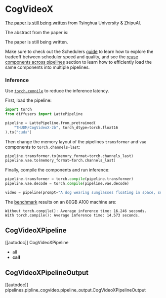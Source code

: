 <!-- # Copyright 2024 The HuggingFace Team. All rights reserved.
#
# Licensed under the Apache License, Version 2.0 (the "License");
# you may not use this file except in compliance with the License.
# You may obtain a copy of the License at
#
#     http://www.apache.org/licenses/LICENSE-2.0
#
# Unless required by applicable law or agreed to in writing, software
# distributed under the License is distributed on an "AS IS" BASIS,
# WITHOUT WARRANTIES OR CONDITIONS OF ANY KIND, either express or implied.
# See the License for the specific language governing permissions and
# limitations under the License. -->

# CogVideoX


[The paper is still being written]() from Tsinghua University & ZhipuAI.

The abstract from the paper is:

The paper is still being written.

<Tip>

Make sure to check out the Schedulers [guide](../../using-diffusers/schedulers.md) to learn how to explore the tradeoff between scheduler speed and quality, and see the [reuse components across pipelines](../../using-diffusers/loading.md#reuse-a-pipeline) section to learn how to efficiently load the same components into multiple pipelines.

</Tip>

### Inference

Use [`torch.compile`](https://huggingface.co/docs/diffusers/main/en/tutorials/fast_diffusion#torchcompile) to reduce the inference latency.

First, load the pipeline:

```python
import torch
from diffusers import LattePipeline

pipeline = LattePipeline.from_pretrained(
	"THUDM/CogVideoX-2b", torch_dtype=torch.float16
).to("cuda")
```

Then change the memory layout of the pipelines `transformer` and `vae` components to `torch.channels-last`:

```python
pipeline.transformer.to(memory_format=torch.channels_last)
pipeline.vae.to(memory_format=torch.channels_last)
```

Finally, compile the components and run inference:

```python
pipeline.transformer = torch.compile(pipeline.transformer)
pipeline.vae.decode = torch.compile(pipeline.vae.decode)

video = pipeline(prompt="A dog wearing sunglasses floating in space, surreal, nebulae in background").frames[0]
```

The [benchmark]() results on an 80GB A100 machine are:

```
Without torch.compile(): Average inference time: 16.246 seconds.
With torch.compile(): Average inference time: 14.573 seconds.
```

## CogVideoXPipeline

[[autodoc]] CogVideoXPipeline
  - all
  - __call__

## CogVideoXPipelineOutput
[[autodoc]] pipelines.pipline_cogvideo.pipeline_output.CogVideoXPipelineOutput

